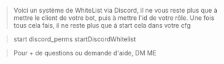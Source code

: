 > Voici un système de WhiteList via Discord, il ne vous reste plus que à mettre le client de votre bot, puis à mettre l'id de votre rôle.
Une fois tous cela fais, il ne reste plus que à start cela dans votre cfg

> start discord_perms
> startDiscordWhitelist


> Pour + de questions ou demande d'aide, DM ME

